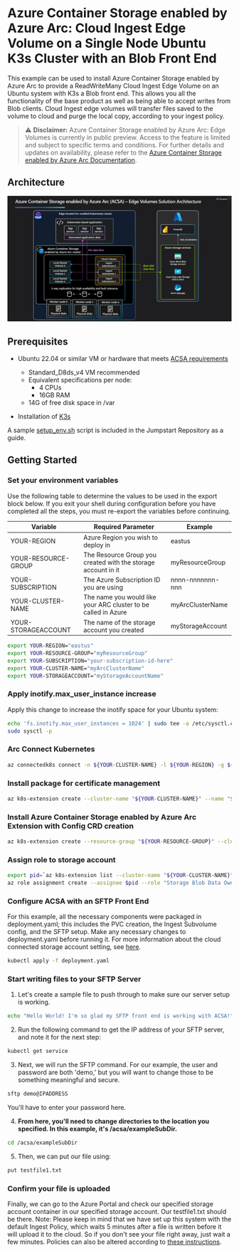 # Azure Container Storage enabled by Azure Arc: Cloud Ingest Edge Volume on a Single Node Ubuntu K3s Cluster with an Blob Front End

This example can be used to install Azure Container Storage enabled by Azure Arc to provide a ReadWriteMany Cloud Ingest Edge Volume on an Ubuntu system with K3s a Blob front end. This allows you all the functionality of the base product as well as being able to accept writes from Blob clients. 
Cloud Ingest edge volumes will transfer files saved to the volume to cloud and purge the local copy, according to your ingest policy. 

> ⚠️ **Disclaimer:** Azure Container Storage enabled by Azure Arc: Edge Volumes is currently in public preview. Access to the feature is limited and subject to specific terms and conditions. For further details and updates on availability, please refer to the [Azure Container Storage enabled by Azure Arc Documentation](https://learn.microsoft.com/azure/azure-arc/container-storage/).

## Architecture

![Azure Container Storage enabled by Azure Arc Diagram.](./acsaedgevolarch.png)

## Prerequisites

* Ubuntu 22.04 or similar VM or hardware that meets [ACSA requirements](https://learn.microsoft.com/azure/azure-arc/container-storage/prepare-linux#minimum-hardware-requirements)
  * Standard_D8ds_v4 VM recommended
  * Equivalent specifications per node:
    * 4 CPUs
    * 16GB RAM
  * 14G of free disk space in /var

* Installation of [K3s](https://docs.k3s.io/quick-start)

A sample [setup_env.sh](./setup_env.sh) script is included in the Jumpstart Repository as a guide. 

## Getting Started

### Set your environment variables
Use the following table to determine the values to be used in the export block below. If you exit your shell during configuration before you have completed all the steps, you must re-export the variables before continuing.  

|Variable        | Required Parameter                                             | Example |
|----------------|----------------------------------------------------------------|-----------------|
|YOUR-REGION          | Azure Region you wish to deploy in                             | eastus          |
|YOUR-RESOURCE-GROUP  | The Resource Group you created with the storage account in it  | myResourceGroup |
|YOUR-SUBSCRIPTION    | The Azure Subscription ID you are using                        | nnnn-nnnnnnn-nnn|
|YOUR-CLUSTER-NAME        | The name you would like your ARC cluster to be called in Azure | myArcClusterName|
|YOUR-STORAGEACCOUNT  | The name of the storage account you created                    | myStorageAccount|

```bash
export YOUR-REGION="eastus"
export YOUR-RESOURCE-GROUP="myResourceGroup"
export YOUR-SUBSCRIPTION="your-subscription-id-here"
export YOUR-CLUSTER-NAME="myArcClusterName"
export YOUR-STORAGEACCOUNT="myStorageAccountName"
```

### Apply inotify.max_user_instance increase

Apply this change to increase the inotify space for your Ubuntu system: 

```bash
echo 'fs.inotify.max_user_instances = 1024' | sudo tee -a /etc/sysctl.conf
sudo sysctl -p
```

### Arc Connect Kubernetes

```bash
az connectedk8s connect -n ${YOUR-CLUSTER-NAME} -l ${YOUR-REGION} -g ${YOUR-RESOURCE-GROUP} --subscription ${YOUR-SUBSCRIPTION}
```

### Install package for certificate management

```bash
az k8s-extension create --cluster-name "${YOUR-CLUSTER-NAME}" --name "${YOUR-CLUSTER-NAME}-certmgr" --resource-group "${YOUR-RESOURCE-GROUP}" --cluster-type connectedClusters --release-train preview --extension-type microsoft.iotoperations.platform --scope cluster --release-namespace cert-manager
```

### Install Azure Container Storage enabled by Azure Arc Extension with Config CRD creation

```bash
az k8s-extension create --resource-group "${YOUR-RESOURCE-GROUP}" --cluster-name "${YOUR-CLUSTER-NAME}" --cluster-type connectedClusters --name "acsa-`mktemp -u XXXXXX`" --extension-type microsoft.arc.containerstorage --config feature.diskStorageClass="default,local-path" --config  edgeStorageConfiguration.create=true
```

### Assign role to storage account

```bash
export pid=`az k8s-extension list --cluster-name "${YOUR-CLUSTER-NAME}" --resource-group "${YOUR-RESOURCE-GROUP}" --cluster-type connectedClusters | jq --arg extType "microsoft.arc.containerstorage" 'map(select(.extensionType == $extType)) | .[] | .identity.principalId' -r`
az role assignment create --assignee $pid --role "Storage Blob Data Owner" --scope "/subscriptions/${YOUR-SUBSCRIPTION}/resourceGroups/${YOUR-RESOURCE-GROUP}/providers/Microsoft.Storage/storageAccounts/${YOUR-STORAGEACCOUNT}"
```

### Configure ACSA with an SFTP Front End

For this example, all the necessary components were packaged in deployment.yaml; this includes the PVC creation, the Ingest Subvolume config, and the SFTP setup. Make any necessary changes to deployment.yaml before running it. For more information about the cloud connected storage account setting, see [here](https://learn.microsoft.com/azure/azure-arc/container-storage/cloud-ingest-edge-volume-configuration?tabs=portal#attach-subvolume-to-edge-volume).

```bash
kubectl apply -f deployment.yaml
```

### Start writing files to your SFTP Server

1. Let's create a sample file to push through to make sure our server setup is working.
   
 ```bash
 echo "Hello World! I'm so glad my SFTP front end is working with ACSA!" > testfile1.txt
 ```

2. Run the following command to get the IP address of your SFTP server, and note it for the next step:
   
 ```bash
 kubectl get service
 ```

3. Next, we will run the SFTP command. For our example, the user and password are both 'demo,' but you will want to change those to be something meaningful and secure.
   
 ```bash
 sftp demo@IPADDRESS
 ```

You'll have to enter your password here.

4. **From here, you'll need to change directories to the location you specified. In this example, it's /acsa/exampleSubDir.**
   
 ```bash
 cd /acsa/exampleSubDir
 ```

5. Then, we can put our file using:
   
 ```bash
 put testfile1.txt
 ```

### Confirm your file is uploaded

Finally, we can go to the Azure Portal and check our specified storage account container in our specified storage account. Our testfile1.txt should be there.
Note: Please keep in mind that we have set up this system with the default Ingest Policy, which waits 5 minutes after a file is written before it will upload it to the cloud. So if you don't see your file right away, just wait a few minutes. Policies can also be altered according to [these instructions](https://learn.microsoft.com/azure/azure-arc/container-storage/cloud-ingest-edge-volume-configuration?tabs=portal#optional-modify-the-ingestpolicy-from-the-default).
